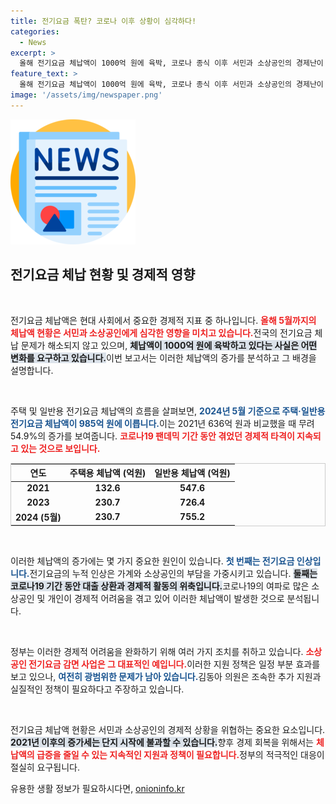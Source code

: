 ```yaml
---
title: 전기요금 폭탄? 코로나 이후 상황이 심각하다!
categories:
  - News
excerpt: >
  올해 전기요금 체납액이 1000억 원에 육박, 코로나 종식 이후 서민과 소상공인의 경제난이 심화되고 있다는 충격적인 사실이 드러났다. 정부의 실질적인 지원책이 시급하다!
feature_text: >
  올해 전기요금 체납액이 1000억 원에 육박, 코로나 종식 이후 서민과 소상공인의 경제난이 심화되고 있다는 충격적인 사실이 드러났다. 정부의 실질적인 지원책이 시급하다!
image: '/assets/img/newspaper.png'
---
```


<p><img src="/assets/img/newspaper.png" alt="kimp 속보" /></p>

<h2 data-ke-size="size26">전기요금 체납 현황 및 경제적 영향</h2>

<p data-ke-size="size16">&nbsp;</p>

<p>전기요금 체납액은 현대 사회에서 중요한 경제적 지표 중 하나입니다. <b><span style="color: #ee2323;">올해 5월까지의 체납액 현황은 서민과 소상공인에게 심각한 영향을 미치고 있습니다.</span></b>전국의 전기요금 체납 문제가 해소되지 않고 있으며, <b><span style="background-color: #21538527;">체납액이 1000억 원에 육박하고 있다는 사실은 어떤 변화를 요구하고 있습니다.</span></b>이번 보고서는 이러한 체납액의 증가를 분석하고 그 배경을 설명합니다.</p>

<p data-ke-size="size16">&nbsp;</p>

<p>주택 및 일반용 전기요금 체납액의 흐름을 살펴보면, <b><span style="color: #1a5490;">2024년 5월 기준으로 주택·일반용 전기요금 체납액이 985억 원에 이릅니다.</span></b>이는 2021년 636억 원과 비교했을 때 무려 54.9%의 증가를 보여줍니다. <b><span style="color: #ee2323;">코로나19 팬데믹 기간 동안 겪었던 경제적 타격이 지속되고 있는 것으로 보입니다.</span></b></p>

<table style="width:100%; border:1px solid #ccc;">
    <thead>
        <tr>
            <th style="text-align:center;">연도</th>
            <th style="text-align:center;">주택용 체납액 (억원)</th>
            <th style="text-align:center;">일반용 체납액 (억원)</th>
        </tr>
    </thead>
    <tbody>
        <tr>
            <td style="text-align: center; height: 17px;"><b>2021</b></td>
            <td style="text-align: center; height: 17px;"><b>132.6</b></td>
            <td style="text-align: center; height: 17px;"><b>547.6</b></td>
        </tr>
        <tr>
            <td style="text-align: center; height: 17px;"><b>2023</b></td>
            <td style="text-align: center; height: 17px;"><b>230.7</b></td>
            <td style="text-align: center; height: 17px;"><b>726.4</b></td>
        </tr>
        <tr>
            <td style="text-align: center; height: 17px;"><b>2024 (5월)</b></td>
            <td style="text-align: center; height: 17px;"><b>230.7</b></td>
            <td style="text-align: center; height: 17px;"><b>755.2</b></td>
        </tr>
    </tbody>
</table>

<p data-ke-size="size16">&nbsp;</p>

<p>이러한 체납액의 증가에는 몇 가지 중요한 원인이 있습니다. <b><span style="color: #1a5490;">첫 번째는 전기요금 인상입니다.</span></b>전기요금의 누적 인상은 가계와 소상공인의 부담을 가중시키고 있습니다. <b><span style="background-color: #21538527;">둘째는 코로나19 기간 동안 대출 상환과 경제적 활동의 위축입니다.</span></b>코로나19의 여파로 많은 소상공인 및 개인이 경제적 어려움을 겪고 있어 이러한 체납액이 발생한 것으로 분석됩니다.</p>

<p data-ke-size="size16">&nbsp;</p>

<p>정부는 이러한 경제적 어려움을 완화하기 위해 여러 가지 조치를 취하고 있습니다. <b><span style="color: #ee2323;">소상공인 전기요금 감면 사업은 그 대표적인 예입니다.</span></b>이러한 지원 정책은 일정 부분 효과를 보고 있으나, <b><span style="color: #1a5490;">여전히 광범위한 문제가 남아 있습니다.</span></b>김동아 의원은 조속한 추가 지원과 실질적인 정책이 필요하다고 주장하고 있습니다.</p>

<p data-ke-size="size16">&nbsp;</p>

<p>전기요금 체납액 현황은 서민과 소상공인의 경제적 상황을 위협하는 중요한 요소입니다. <b><span style="background-color: #21538527;">2021년 이후의 증가세는 단지 시작에 불과할 수 있습니다.</span></b>향후 경제 회복을 위해서는 <b><span style="color: #ee2323;">체납액의 급증을 줄일 수 있는 지속적인 지원과 정책이 필요합니다.</span></b>정부의 적극적인 대응이 절실히 요구됩니다.</p>
유용한 생활 정보가 필요하시다면, <a href="https://onioninfo.kr" rel="dofollow">onioninfo.kr</a>


